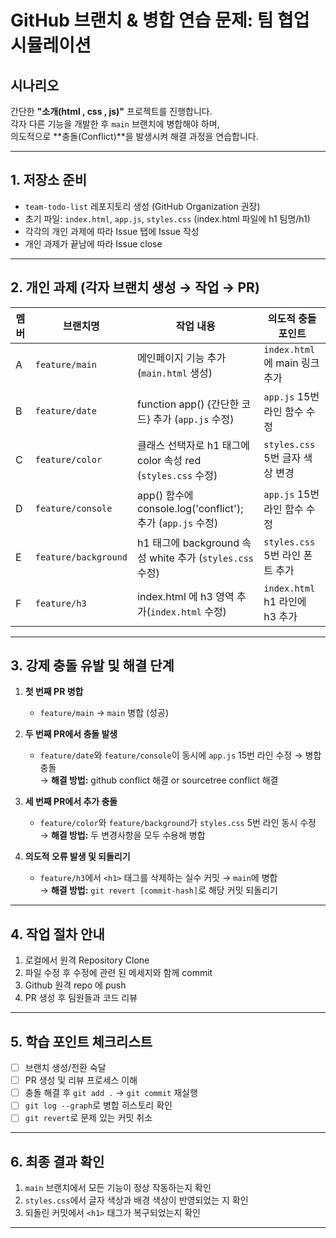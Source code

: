 # GitHub 브랜치 & 병합 연습 문제: 팀 협업 시뮬레이션

## 시나리오

간단한 **"소개(html , css , js)"** 프로젝트를 진행합니다.  
각자 다른 기능을 개발한 후 `main` 브랜치에 병합해야 하며,  
의도적으로 **충돌(Conflict)**을 발생시켜 해결 과정을 연습합니다.

---

## 1. 저장소 준비

- `team-todo-list` 레포지토리 생성 (GitHub Organization 권장)
- 초기 파일: `index.html`, `app.js`, `styles.css` (index.html 파일에 h1 팀명/h1)
- 각각의 개인 과제에 따라 Issue 탭에 Issue 작성
- 개인 과제가 끝남에 따라 Issue close

---

## 2. 개인 과제 (각자 브랜치 생성 → 작업 → PR)

| 멤버 | 브랜치명           | 작업 내용                              | 의도적 충돌 포인트                |
|------|--------------------|----------------------------------------|-----------------------------------|
| A    | `feature/main`     | 메인페이지 기능 추가 (`main.html` 생성)    | `index.html`에 main 링크 추가   |
| B    | `feature/date`     | function app() {간단한 코드} 추가 (`app.js` 수정)     | `app.js` 15번 라인 함수 수정      |
| C    | `feature/color`    | 클래스 선택자로 h1 태그에 color 속성 red (`styles.css` 수정)      | `styles.css` 5번 글자 색상 변경   |
| D    | `feature/console` | app() 함수에 console.log('conflict'); 추가 (`app.js` 수정)   | `app.js` 15번 라인 함수 수정      |
| E    | `feature/background`    | h1 태그에 background 속성 white 추가 (`styles.css` 수정)  | `styles.css` 5번 라인 폰트 추가   |
| F    | `feature/h3` |  index.html 에 h3 영역 추가(`index.html` 수정)  | `index.html`  h1 라인에 h3 추가       |

---

## 3. 강제 충돌 유발 및 해결 단계

1. **첫 번째 PR 병합**
    - `feature/main` → `main` 병합 (성공)

2. **두 번째 PR에서 충돌 발생**
    - `feature/date`와 `feature/console`이 동시에 `app.js` 15번 라인 수정 → 병합 충돌  
      → **해결 방법:** github conflict 해결 or sourcetree conflict 해결

3. **세 번째 PR에서 추가 충돌**
    - `feature/color`와 `feature/background`가 `styles.css` 5번 라인 동시 수정  
      → **해결 방법:** 두 변경사항을 모두 수용해 병합

4. **의도적 오류 발생 및 되돌리기**
    - `feature/h3`에서 `<h1>` 태그를 삭제하는 실수 커밋 → `main`에 병합  
      → **해결 방법:** `git revert [commit-hash]`로 해당 커밋 되돌리기

---

## 4. 작업 절차 안내
1. 로컬에서 원격 Repository Clone
2. 파일 수정 후 수정에 관련 된 메세지와 함께 commit
3. Github 원격 repo 에 push
4. PR 생성 후 팀원들과 코드 리뷰

---

## 5. 학습 포인트 체크리스트

- [ ] 브랜치 생성/전환 숙달
- [ ] PR 생성 및 리뷰 프로세스 이해
- [ ] 충돌 해결 후 `git add .` → `git commit` 재실행
- [ ] `git log --graph`로 병합 히스토리 확인
- [ ] `git revert`로 문제 있는 커밋 취소

---

## 6. 최종 결과 확인

1. `main` 브랜치에서 모든 기능이 정상 작동하는지 확인
2. `styles.css`에서 글자 색상과 배경 색상이 반영되었는 지 확인
3. 되돌린 커밋에서 `<h1>` 태그가 복구되었는지 확인

---
